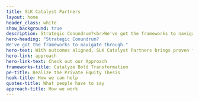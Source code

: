 ```yaml
---
title: SLK Catalyst Partners
layout: home
header_class: white
show_background: true
description: Strategic Conundrum?<br>We've got the frameworks to navigate through.
hero-heading: "Strategic Conundrum?
We've got the frameworks to navigate through."
hero-text: With outcomes aligned, SLK Catalyst Partners brings proven frameworks to empower both private equity sponsors– their portfolio companies–and standalone companies
hero-link: approach
hero-link-text: Check out our Approach
frameworks-title: Catalyze Bold Transformation
pe-title: Realize the Private Equity Thesis
hook-title: How we can help
quotes-title: What people have to say
approach-title: How we work          
---
```

